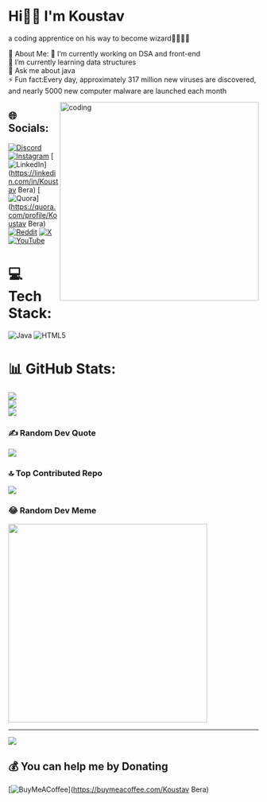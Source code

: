 # Hi👋🏽 I'm Koustav
a coding apprentice on his way to become wizard🧙‍♂️🔮✨

💫 About Me:
🔭 I’m currently working on DSA and front-end<br>🌱 I’m currently learning data structures<br>💬 Ask me about java<br>⚡ Fun fact:Every day, approximately 317 million new viruses are discovered, and nearly 5000 new computer malware are launched each month

<img align="right" alt="coding" width="400" src="https://media.tenor.com/Aw2-4sShkCUAAAAd/coding.gif">


## 🌐 Socials:
[![Discord](https://img.shields.io/badge/Discord-%237289DA.svg?logo=discord&logoColor=white)](https://discord.gg/the.dude.io) [![Instagram](https://img.shields.io/badge/Instagram-%23E4405F.svg?logo=Instagram&logoColor=white)](https://instagram.com/koustav_18) [![LinkedIn](https://img.shields.io/badge/LinkedIn-%230077B5.svg?logo=linkedin&logoColor=white)](https://linkedin.com/in/Koustav Bera) [![Quora](https://img.shields.io/badge/Quora-%23B92B27.svg?logo=Quora&logoColor=white)](https://quora.com/profile/Koustav Bera) [![Reddit](https://img.shields.io/badge/Reddit-%23FF4500.svg?logo=Reddit&logoColor=white)](https://reddit.com/user/Disastrous_Storm_449) [![X](https://img.shields.io/badge/X-black.svg?logo=X&logoColor=white)](https://x.com/KingOustav) [![YouTube](https://img.shields.io/badge/YouTube-%23FF0000.svg?logo=YouTube&logoColor=white)](https://youtube.com/@Supercell) 

# 💻 Tech Stack:
![Java](https://img.shields.io/badge/java-%23ED8B00.svg?style=for-the-badge&logo=openjdk&logoColor=white) ![HTML5](https://img.shields.io/badge/html5-%23E34F26.svg?style=for-the-badge&logo=html5&logoColor=white)
# 📊 GitHub Stats:
![](https://github-readme-stats.vercel.app/api?username=KoustavBera&theme=nightowl&hide_border=false&include_all_commits=true&count_private=false)<br/>
![](https://github-readme-streak-stats.herokuapp.com/?user=KoustavBera&theme=nightowl&hide_border=false)<br/>
![](https://github-readme-stats.vercel.app/api/top-langs/?username=KoustavBera&theme=nightowl&hide_border=false&include_all_commits=true&count_private=false&layout=compact)

### ✍️ Random Dev Quote
![](https://quotes-github-readme.vercel.app/api?type=horizontal&theme=tokyonight)

### 🔝 Top Contributed Repo
![](https://github-contributor-stats.vercel.app/api?username=KoustavBera&limit=5&theme=monokai&combine_all_yearly_contributions=true)

### 😂 Random Dev Meme
<img src='https://randommeme-five.vercel.app/' style="height: 400px;"/>

---
[![](https://visitcount.itsvg.in/api?id=KoustavBera&icon=5&color=0)](https://visitcount.itsvg.in)

  ## 💰 You can help me by Donating
  [![BuyMeACoffee](https://img.shields.io/badge/Buy%20Me%20a%20Coffee-ffdd00?style=for-the-badge&logo=buy-me-a-coffee&logoColor=black)](https://buymeacoffee.com/Koustav Bera) 

  
<!-- Proudly created with GPRM ( https://gprm.itsvg.in ) -->

